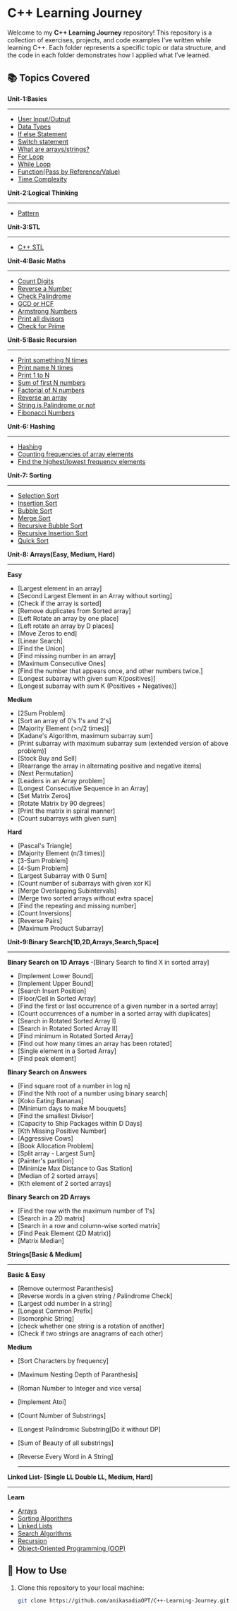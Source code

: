 # C++ Learning Journey

Welcome to my **C++ Learning Journey** repository! This repository is a collection of exercises, projects, and code examples I’ve written while learning C++. Each folder represents a specific topic or data structure, and the code in each folder demonstrates how I applied what I’ve learned.

## 📚 Topics Covered
**Unit-1:Basics**
****
- [User Input/Output](#user_i/p_or_o/p)
- [Data Types](#data_types)
- [If else Statement](#if_else_statement)
- [Switch statement](#switch_statement)
- [What are arrays/strings?](#arrays/strings)
- [For Loop](#for_loop)
- [While Loop](#while_loop)
- [Function(Pass by Reference/Value)](#function)
- [Time Complexity](#basics)

  
**Unit-2:Logical Thinking**
****
- [Pattern](#pattern)


**Unit-3:STL**
****
- [C++ STL](#C++_stl)


**Unit-4:Basic Maths**
****
- [Count Digits](#count_digits)
- [Reverse a Number](#reverse_number)
- [Check Palindrome](#check_palindrome)
- [GCD or HCF](#gcd_or_hcf)
- [Armstrong Numbers](#armstrong_numbers)
- [Print all divisors](#print_all_divisors)
- [Check for Prime](#check_for_prime)


**Unit-5:Basic Recursion**
****
- [Print something N times](#printing_N_times)
- [Print name N times](#printing_name_N_times)
- [Print 1 to N](#print_1_o_N)
- [Sum of first N numbers](#sum_of_first_N_numbers)
- [Factorial of N numbers](#factorial)
- [Reverse an array](#reverse_an_array)
- [String is Palindrome or not](#if_string_is_palindrome)
- [Fibonacci Numbers](#fibonacci_num)



**Unit-6: Hashing**
****
- [Hashing](#hashing)
- [Counting frequencies of array elements](#counting_frequencies)
- [Find the highest/lowest frequency elements](#highest/lowest)


**Unit-7: Sorting**
****
- [Selection Sort](#selection_sort)
- [Insertion Sort](#insertion_sort)
- [Bubble Sort](#bubble_sort)
- [Merge Sort](#merge_sort)
- [Recursive Bubble Sort](#recursive_bubble_sort)
- [Recursive Insertion Sort](#recursive_insertion_sort)
- [Quick Sort](#quick_sort)

**Unit-8: Arrays(Easy, Medium, Hard)**

****
**Easy**
- [Largest element in an array]
- [Second Largest Element in an Array without sorting]
- [Check if the array is sorted]
- [Remove duplicates from Sorted array]
- [Left Rotate an array by one place]
- [Left rotate an array by D places]
- [Move Zeros to end]
- [Linear Search]
- [Find the Union]
- [Find missing number in an array]
- [Maximum Consecutive Ones]
- [Find the number that appears once, and other numbers twice.]
- [Longest subarray with given sum K(positives)]
- [Longest subarray with sum K (Positives + Negatives)]


**Medium**

- [2Sum Problem]
- [Sort an array of 0's 1's and 2's]
- [Majority Element (>n/2 times)]
- [Kadane's Algorithm, maximum subarray sum]
- [Print subarray with maximum subarray sum (extended version of above problem)]
- [Stock Buy and Sell]
- [Rearrange the array in alternating positive and negative items]
- [Next Permutation]
- [Leaders in an Array problem]
- [Longest Consecutive Sequence in an Array]
- [Set Matrix Zeros]
- [Rotate Matrix by 90 degrees]
- [Print the matrix in spiral manner]
- [Count subarrays with given sum]




**Hard**
- [Pascal's Triangle]
- [Majority Element (n/3 times)]
- [3-Sum Problem]
- [4-Sum Problem]
- [Largest Subarray with 0 Sum]
- [Count number of subarrays with given xor K]
- [Merge Overlapping Subintervals]
- [Merge two sorted arrays without extra space]
- [Find the repeating and missing number]
- [Count Inversions]
- [Reverse Pairs]
- [Maximum Product Subarray]



**Unit-9:Binary Search[1D,2D,Arrays,Search,Space]**
****
**Binary Search on 1D Arrays**
-[Binary Search to find X in sorted array]
- [Implement Lower Bound]
- [Implement Upper Bound]
- [Search Insert Position]
- [Floor/Ceil in Sorted Array]
- [Find the first or last occurrence of a given number in a sorted array]
- [Count occurrences of a number in a sorted array with duplicates]
- [Search in Rotated Sorted Array I]
- [Search in Rotated Sorted Array II]
- [Find minimum in Rotated Sorted Array]
- [Find out how many times an array has been rotated]
- [Single element in a Sorted Array]
- [Find peak element]



**Binary Search on Answers**
- [Find square root of a number in log n]
- [Find the Nth root of a number using binary search]
- [Koko Eating Bananas]
- [Minimum days to make M bouquets]
- [Find the smallest Divisor]
- [Capacity to Ship Packages within D Days]
- [Kth Missing Positive Number]
- [Aggressive Cows]
- [Book Allocation Problem]
- [Split array - Largest Sum]
- [Painter's partition]
- [Minimize Max Distance to Gas Station]
- [Median of 2 sorted arrays]
- [Kth element of 2 sorted arrays]


**Binary Search on 2D Arrays**
- [Find the row with the maximum number of 1's]
- [Search in a 2D matrix]
- [Search in a row and column-wise sorted matrix]
- [Find Peak Element (2D Matrix)]
- [Matrix Median]


**Strings[Basic & Medium]**
****
**Basic & Easy**
- [Remove outermost Paranthesis]
- [Reverse words in a given string / Palindrome Check]
- [Largest odd number in a string]
- [Longest Common Prefix]
- [Isomorphic String]
- [check whether one string is a rotation of another]
- [Check if two strings are anagrams of each other]

**Medium**
- [Sort Characters by frequency]
- [Maximum Nesting Depth of Paranthesis]
- [Roman Number to Integer and vice versa]
- [Implement Atoi]
- [Count Number of Substrings]
- [Longest Palindromic Substring[Do it without DP]
- [Sum of Beauty of all substrings]
- [Reverse Every Word in A String]


  ---


**Linked List- [Single LL Double LL, Medium, Hard]**
****


**Learn**
- [Arrays](#arrays)
- [Sorting Algorithms](#sorting-algorithms)
- [Linked Lists](#linked-lists)
- [Search Algorithms](#search-algorithms)
- [Recursion](#recursion)
- [Object-Oriented Programming (OOP)](#object-oriented-programming-oop)


## 🚀 How to Use
1. Clone this repository to your local machine:
   ```bash
   git clone https://github.com/anikasadiaOPT/C++-Learning-Journey.git
